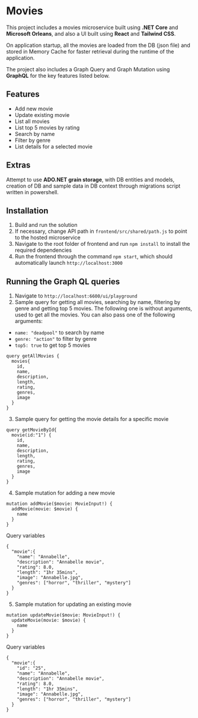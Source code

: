# Movies
This project includes a movies microservice built using **.NET Core** and **Microsoft Orleans**, and also a UI built using **React** and **Tailwind CSS**. 

On application startup, all the movies are loaded from the DB (json file) and stored in Memory Cache for faster retrieval during the runtime of the application. 

The project also includes a Graph Query and Graph Mutation using **GraphQL** for the key features listed below.

## Features
- Add new movie
- Update existing movie
- List all movies
- List top 5 movies by rating
- Search by name
- Filter by genre
- List details for a selected movie

## Extras
Attempt to use **ADO.NET grain storage**, with DB entities and models, creation of DB and sample data in DB context through migrations script written in powershell.

## Installation
1.  Build and run the solution
2.  If necessary, change API path in `frontend/src/shared/path.js` to point to the hosted microservice
3.  Navigate to the root folder of frontend and run `npm install` to install the required dependencies
4.  Run the frontend through the command `npm start`, which should automatically launch `http://localhost:3000`

## Running the Graph QL queries
1. Navigate to `http://localhost:6600/ui/playground`
2. Sample query for getting all movies, searching by name, filtering by genre and getting top 5 movies. 
The following one is without arguments, used to get all the movies. You can also pass one of the following arguments:
- `name: "deadpool"` to search by name
- `genre: "action"` to filter by genre
- `top5: true` to get top 5 movies
```
query getAllMovies {
  movies{
    id,
    name,
    description,
    length,
    rating,
    genres,
    image
  }  
}
```
3. Sample query for getting the movie details for a specific movie
```
query getMovieById{
  movie(id:"1") {
    id,
    name,
    description,
    length,
    rating,
    genres,
    image
  }
}
``` 
4. Sample mutation for adding a new movie
```
mutation addMovie($movie: MovieInput!) {
  addMovie(movie: $movie) {
    name
  }
}
```
Query variables
```
{
  "movie":{
    "name": "Annabelle",
    "description": "Annabelle movie",
    "rating": 8.0,
    "length": "1hr 35mins",
    "image": "Annabelle.jpg",
    "genres": ["horror", "thriller", "mystery"]
  }
}
```
5. Sample mutation for updating an existing movie
```
mutation updateMovie($movie: MovieInput!) {
  updateMovie(movie: $movie) {
    name
  }
}
```
Query variables
```
{
  "movie":{
    "id": "25",
    "name": "Annabelle",
    "description": "Annabelle movie",
    "rating": 8.0,
    "length": "1hr 35mins",
    "image": "Annabelle.jpg",
    "genres": ["horror", "thriller", "mystery"]
  }
}
```

